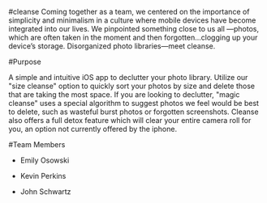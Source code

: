 #cleanse
Coming together as a team, we centered on the importance of simplicity and minimalism in a culture where mobile devices have become integrated into our lives. We pinpointed something close to us all —photos, which are often taken in the moment and then forgotten…clogging up your device’s storage. Disorganized photo libraries—meet cleanse.

#Purpose

A simple and intuitive iOS app to declutter your photo library. Utilize our "size cleanse" option to quickly sort your photos by size and delete those that are taking the most space. If you are looking to declutter, "magic cleanse" uses a special algorithm to suggest photos we feel would be best to delete, such as wasteful burst photos or forgotten screenshots. Cleanse also offers a full detox feature which will clear your entire camera roll for you, an option not currently offered by the iphone.

#Team Members

- Emily Osowski

- Kevin Perkins

- John Schwartz
